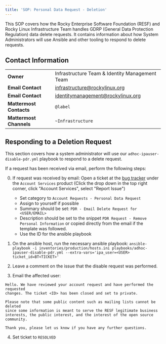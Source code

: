 ```yaml
---
title: 'SOP: Personal Data Request - Deletion'
---
```


This SOP covers how the Rocky Enterprise Software Foundation (RESF) and Rocky Linux Infrastructure Team handles GDRP (General Data Protection Regulation) data delete requests. It contains information about how System Administrators will use Ansible and other tooling to respond to delete requests.

## Contact Information
| | |
| - | - |
| **Owner** | Infrastructure Team & Identity Management Team |
| **Email Contact** | infrastructure@rockylinux.org |
| **Email Contact** | identitymanagement@rockylinux.org |
| **Mattermost Contacts** | `@label` |
| **Mattermost Channels** | `~Infrastructure` |

## Responding to a Deletion Request

This section covers how a system administrator will use our `adhoc-ipauser-disable-pdr.yml` playbook to respond to a delete request.

If a request has been received via email, perform the following steps:

0. If request was received by email: Open a ticket at the [bug tracker](https://bugs.rockylinux.org) under the `Account Services` product (Click the drop down in the top right corner, click "Account Services", select "Report Issue")

    * Set category to `Account Requests - Personal Data Request`
    * Assign to yourself if possible
    * Summary should be set: `PDR - Email Delete Request for <USER/EMAIL>`
    * Description should be set to the snippet `PDR Request - Remove Personal Information` or copied directly from the email if the template was followed.
    * Use the ID for the ansible playbook

1. On the ansible host, run the necessary ansible playbook: `ansible-playbook -i inventories/production/hosts.ini playbooks/adhoc-ipauser-disable-pdr.yml --extra-vars='ipa_user=<USER> ticket_id=BT<TICKET>'`
2. Leave a comment on the issue that the disable request was performed.
3. Email the affected user:

```
Hello. We have reviewed your account request and have performed the requested
changes. The ticket <ID> has been closed and set to private.

Please note that some public content such as mailing lists cannot be deleted
since some information is meant to serve the RESF legitimate business
interests, the public interest, and the interest of the open source community.

Thank you, please let us know if you have any further questions.
```
4. Set ticket to `RESOLVED`
